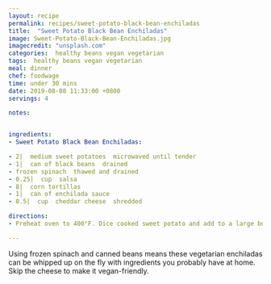 ```yaml
---
layout: recipe
permalink: recipes/sweet-potato-black-bean-enchiladas
title:  "Sweet Potato Black Bean Enchiladas"
image: Sweet-Potato-Black-Bean-Enchiladas.jpg
imagecredit: "unsplash.com"
categories:  healthy beans vegan vegetarian
tags:  healthy beans vegan vegetarian
meal: dinner
chef: foodwage
time: under 30 mins
date: 2019-08-08 11:33:00 +0800
servings: 4

notes:


ingredients:
- Sweet Potato Black Bean Enchiladas:

- 2|  medium sweet potatoes  microwaved until tender
- 1|  can of black beans  drained
- frozen spinach  thawed and drained
- 0.25|  cup  salsa
- 8|  corn tortillas
- 1|  can of enchilada sauce
- 0.5|  cup  cheddar cheese  shredded

directions:
- Preheat oven to 400°F. Dice cooked sweet potato and add to a large bowl with black beans, spinach, and salsa; stir to combine. Divide mixture evenly between tortillas and roll up, then place seam-side down in a large baking dish. Pour enchilada sauce over the top and sprinkle evenly with cheddar cheese. Bake until heated through and cheese is melted about 20 minutes.

---
```


Using frozen spinach and canned beans means these vegetarian enchiladas can be whipped up on the fly with ingredients you probably have at home. Skip the cheese to make it vegan-friendly.